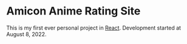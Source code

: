 # Amicon Anime Rating Site

This is my first ever personal project in [React](reactjs.org). Development started at August 8, 2022.

